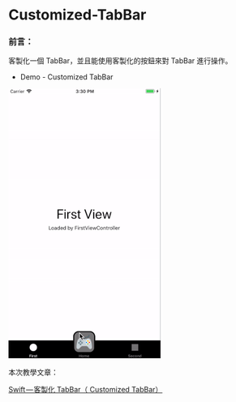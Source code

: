 # Customized-TabBar

### 前言：



客製化一個 TabBar，並且能使用客製化的按鈕來對 TabBar 進行操作。



* Demo - Customized TabBar

![image](https://github.com/JeremyXue77/Customized-TabBar/blob/master/Customized%20TabBar.gif)



本次教學文章：

[Swift — 客製化 TabBar（ Customized TabBar）](https://medium.com/@JJeremy.XUE/swift-%E5%AE%A2%E8%A3%BD%E5%8C%96-tabbaritem-customized-tabbaritem-81b8d7883e31)




